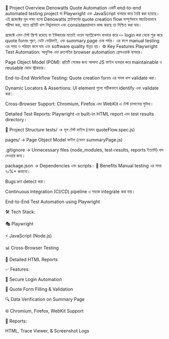 📄 Project Overview
Denowatts Quote Automation একটি end-to-end automated testing project যা Playwright এবং JavaScript ব্যবহার করে তৈরি করা হয়েছে। এই প্রজেক্টের মূল লক্ষ্য হলো Denowatts প্ল্যাটফর্মের quote creation flow সম্পূর্ণভাবে স্বয়ংক্রিয়ভাবে পরীক্ষা করা, যাতে প্রতিটি ধাপ নির্ভুলভাবে এবং consistentভাবে কাজ করছে তা নিশ্চিত করা যায়।

প্রজেক্টে এমন টেস্ট স্ক্রিপ্ট রয়েছে যা ইউজারের মতোই ওয়েব অ্যাপ্লিকেশন ব্যবহার করে — login করা থেকে শুরু করে quote form পূরণ, ডেটা ভেরিফাই, এবং summary page চেক পর্যন্ত। এর ফলে manual testing এর সময় ও পরিশ্রম কমে যায় এবং software quality উন্নত হয়।
⚙️ Key Features
Playwright Test Automation: আধুনিক এবং দ্রুতগতির browser automation ফ্রেমওয়ার্ক ব্যবহার।

Page Object Model (POM): প্রতিটি পেজের জন্য আলাদা JS ফাইল ব্যবহার করে maintainable ও reusable কোড স্ট্রাকচার।

End-to-End Workflow Testing: Quote creation form এর সমস্ত ধাপ validate করা।

Dynamic Locators & Assertions: UI element গুলো সঠিকভাবে identify এবং validate করা।

Cross-Browser Support: Chromium, Firefox এবং WebKit এ টেস্ট চালানোর সুবিধা।

Detailed Test Reports: Playwright এর built-in HTML report এবং test results directory।

📂 Project Structure
tests/ → মূল টেস্ট ফাইল (যেমন quoteFlow.spec.js)

pages/ → Page Object Model ফাইল (যেমন summaryPage.js)

.gitignore → Unnecessary files (node_modules, test-results, reports ইত্যাদি) বাদ দেওয়ার জন্য।

package.json → Dependencies এবং scripts।
🎯 Benefits
Manual testing এর সময় ৭০%+ কমানো।

Bugs দ্রুত detect করা।

Continuous Integration (CI/CD) pipeline এ সহজে integrate করা যায়।



End-to-End Test Automation using Playwright

🛠 Tech Stack:

🎭 Playwright

⚡ JavaScript (Node.js)

📊 Cross-Browser Testing

📜 Detailed HTML Reports

✅ Features:

🔐 Secure Login Automation

📝 Quote Form Filling & Validation

🔍 Data Verification on Summary Page

🌐 Chromium, Firefox, WebKit Support

📂 Reports:

HTML, Trace Viewer, & Screenshot Logs
